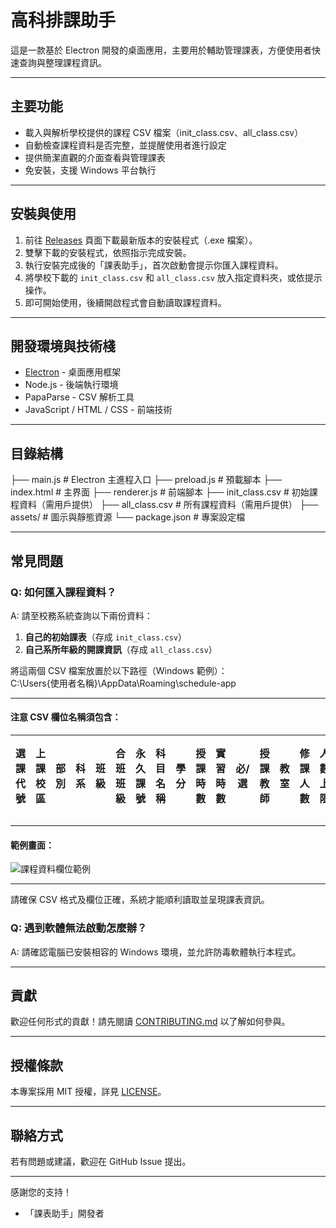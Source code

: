 # 高科排課助手

這是一款基於 Electron 開發的桌面應用，主要用於輔助管理課表，方便使用者快速查詢與整理課程資訊。

---

## 主要功能

- 載入與解析學校提供的課程 CSV 檔案（init_class.csv、all_class.csv）
- 自動檢查課程資料是否完整，並提醒使用者進行設定
- 提供簡潔直觀的介面查看與管理課表
- 免安裝，支援 Windows 平台執行

---

## 安裝與使用

1. 前往 [Releases](https://github.com/你的GitHub帳號/你的專案/releases) 頁面下載最新版本的安裝程式（.exe 檔案）。
2. 雙擊下載的安裝程式，依照指示完成安裝。
3. 執行安裝完成後的「課表助手」，首次啟動會提示你匯入課程資料。
4. 將學校下載的 `init_class.csv` 和 `all_class.csv` 放入指定資料夾，或依提示操作。
5. 即可開始使用，後續開啟程式會自動讀取課程資料。

---

## 開發環境與技術棧

- [Electron](https://www.electronjs.org/) - 桌面應用框架
- Node.js - 後端執行環境
- PapaParse - CSV 解析工具
- JavaScript / HTML / CSS - 前端技術

---

## 目錄結構

├── main.js # Electron 主進程入口
├── preload.js # 預載腳本
├── index.html # 主界面
├── renderer.js # 前端腳本
├── init_class.csv # 初始課程資料（需用戶提供）
├── all_class.csv # 所有課程資料（需用戶提供）
├── assets/ # 圖示與靜態資源
└── package.json # 專案設定檔

---

## 常見問題

### Q: 如何匯入課程資料？

A: 請至校務系統查詢以下兩份資料：

1. **自己的初始課表**（存成 `init_class.csv`）  
2. **自己系所年級的開課資訊**（存成 `all_class.csv`）

將這兩個 CSV 檔案放置於以下路徑（Windows 範例）：  
C:\Users{使用者名稱}\AppData\Roaming\schedule-app

---

#### 注意 CSV 欄位名稱須包含：

| 選課代號 | 上課校區 | 部別 | 科系 | 班級 | 合班班級 | 永久課號 | 科目名稱 | 學分 | 授課時數 | 實習時數 | 必/選 | 授課教師 | 教室 | 修課人數 | 人數上限 | 上課時間 | 全英語授課 | 遠距教學 | 備註 |
|---------|---------|-----|-----|-----|--------|--------|---------|-----|---------|---------|------|-------|-----|-------|-------|-------|--------|-------|-----|

---

#### 範例畫面：

![課程資料欄位範例](https://github.com/user-attachments/assets/c20966a8-113c-4a87-8605-0c793975018b)

---

請確保 CSV 格式及欄位正確，系統才能順利讀取並呈現課表資訊。


### Q: 遇到軟體無法啟動怎麼辦？
A: 請確認電腦已安裝相容的 Windows 環境，並允許防毒軟體執行本程式。

---

## 貢獻

歡迎任何形式的貢獻！請先閱讀 [CONTRIBUTING.md](./CONTRIBUTING.md) 以了解如何參與。

---

## 授權條款

本專案採用 MIT 授權，詳見 [LICENSE](./LICENSE)。

---

## 聯絡方式

若有問題或建議，歡迎在 GitHub Issue 提出。

---

感謝您的支持！  
- 「課表助手」開發者

